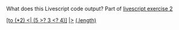 What does this Livescript code output? Part of [livescript exercise 2](livescript-2-example)

[[to (\*2) <| (5 >? 3 <? 4)]](livescript-1a-example) [|>](livescript-ops-piping) [(.length)](livescript-ops-as-functions)
